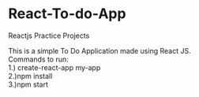 # React-To-do-App<br>
Reactjs Practice Projects<br>

This is a simple To Do Application made using React JS. <br>
Commands to run:<br>
1.) create-react-app my-app<br>
2.)npm install<br>
3.)npm start<br>
